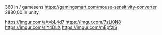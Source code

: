 360 in / gamesens https://gamingsmart.com/mouse-sensitivity-converter
2880,00 in unity





































https://imgur.com/a/tvbL4d7
https://imgur.com/7zLi0N8
https://imgur.com/slY4DLX
https://imgur.com/mEpfzlS
